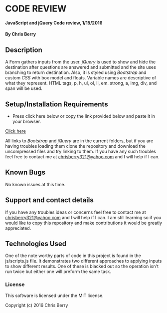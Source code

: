 #  CODE REVIEW

#### JavaScript and jQuery Code review, 1/15/2016

#### By Chris Berry

## Description

A Form gathers inputs from the user. _jQuery_ is used to show and hide the destination after questions are answered and submitted and the site uses branching to return destination. Also, it is styled using _Bootstrap_ and custom _CSS_ with box model and floats.
Variable names are descriptive of what they represent.
HTML tags, p, h, ul, ol, li, em. strong, a, img, div, and span will be used.


## Setup/Installation Requirements

* Press click here below or copy the link provided below and paste it in your browser.

[Click here](https://github.com/chrisberry321/code_review.git)

All links to _Bootstrap_ and _jQuery_ are in the current folders, but if you are having troubles loading them clone the repository and download the uncompressed files and try linking to them.
If you have any such troubles feel free to contact me at chrisberry321@yahoo.com and I will help if I can.

## Known Bugs
No known issues at this time.

## Support and contact details

If you have any troubles ideas or concerns feel free to contact me at chrisberry321@yahoo.com and I will help if I can. I am still learning so if you would like to copy this repository and make contributions it would be greatly appreciated.  

## Technologies Used

One of the note worthy parts of code in this project is found in the js/scripts.js file. It demonstrates two different approaches to applying inputs to show different results. One of these is blacked out so the operation isn't run twice but either one will preform the same task.

### License

This software is licensed under the MIT license.

Copyright (c) 2016 Chris Berry

